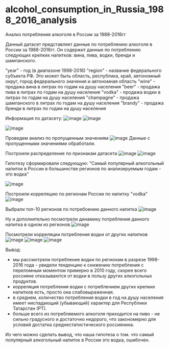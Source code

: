 # alcohol_consumption_in_Russia_1988_2016_analysis
Анализ потребления алкоголя в России за 1988-2016гг

Данный датасет представляет данные по потреблению алкоголя в России за 1988-2016гг. Он содержит данные по потреблению следующих крепких напитков: вина, пива, водки, бренди и шампанского.

"year" - год (в диапазоне 1998-2016)
"region" - название федерального субъекта РФ. Это может быть область, республика, край, автономный округ, город федерального значения и  автономная область
"wine" - продажа вина в литрах по годам на душу населения
"beer" - продажа пива в литрах по годам на душу населения
"vodka" - продажа водки в литрах по годам на душу населения
"champagne" - продажа шампанского в литрах по годам на душу населения
"brandy" - продажа бренди в литрах по годам на душу населения

Информация по датасету:
![image](https://github.com/PaslenAmari/alcohol_consumption_in_Russia_1988_2016_analysis/assets/106679149/9710ac8d-3016-412a-8d24-726bd1ef66b4)
![image](https://github.com/PaslenAmari/alcohol_consumption_in_Russia_1988_2016_analysis/assets/106679149/52f29f67-ee2f-41d7-b33e-e132675785b1)

![image](https://github.com/PaslenAmari/alcohol_consumption_in_Russia_1988_2016_analysis/assets/106679149/3e132752-1670-438d-aa4d-45ea975efbf2)

Проведем анализ по пропущенным значениям
![image](https://github.com/PaslenAmari/alcohol_consumption_in_Russia_1988_2016_analysis/assets/106679149/e93d5841-0c2f-4907-aa76-96b6280e9951)
Данные с пропущенными значениями обработали.

Построили распределение по признакам датасета
![image](https://github.com/PaslenAmari/alcohol_consumption_in_Russia_1988_2016_analysis/assets/106679149/712798cb-fca4-4ce8-ac8e-badabb9ab6e2)
![image](https://github.com/PaslenAmari/alcohol_consumption_in_Russia_1988_2016_analysis/assets/106679149/e1530e7d-be28-449c-afe5-92dd9a0791b8)

Гипотезу сформировали следующую:
"Самый популярный алкогольный напиток в России в большинстве регионов по анализируемым годам - это водка"

![image](https://github.com/PaslenAmari/alcohol_consumption_in_Russia_1988_2016_analysis/assets/106679149/0b5bbbb8-edff-4518-94c3-d0b3433fcd7c)

Построили корреляцию по регионам России по напитку "vodka"
![image](https://github.com/PaslenAmari/alcohol_consumption_in_Russia_1988_2016_analysis/assets/106679149/84084e99-ddd7-4789-870e-67e817c7087d)

Выбрали топ-10 регионов по потребоению данного напитка
![image](https://github.com/PaslenAmari/alcohol_consumption_in_Russia_1988_2016_analysis/assets/106679149/cc31484e-60b1-4e84-ab8c-754acded3e07)

Ну и дополнительно посмотрели динамику потребления данного напитка в одном из регионов
![image](https://github.com/PaslenAmari/alcohol_consumption_in_Russia_1988_2016_analysis/assets/106679149/3058ad97-8393-4f09-97db-3f4bd5fc8ea3)

Посмотрели корреляции потребления водки от других напитков
![image](https://github.com/PaslenAmari/alcohol_consumption_in_Russia_1988_2016_analysis/assets/106679149/0eff1789-cfd0-4f65-8ab8-90455d103ed1)
![image](https://github.com/PaslenAmari/alcohol_consumption_in_Russia_1988_2016_analysis/assets/106679149/ba0ec51b-59ce-4f67-b637-89f6666e9d4e)
![image](https://github.com/PaslenAmari/alcohol_consumption_in_Russia_1988_2016_analysis/assets/106679149/4d497652-1371-4fe2-9b6f-248929fdabbd)

Вывод:


- мы рассмотрели потребление водки по регионам в разрезе 1998-2016 года - увидели тенденцию к снижению потребления с переломным моментом примерно в 2010 году, скорее всего россияне отказываются от водки в пользу других алкогольных продуктов.
- корреляция потребления водки с потреблением других крепких напитков есть, просто она слабовыраженная.
- в среднем, количество потребления водки в год на душу населения имеет ниспадающий (убывающий) характер для Республики Татарстан (РТ).
- больше всего из потребляемого алкоголя приходится на пиво - не сильно градусного и достаточно недорого, что закономерно для условий достатка среднестатистического россиянина.

Из чего можно сделать вывод, что наша гипотеза о том. что самый популярный алкогольный напиток в России это водка, ошибочен.
